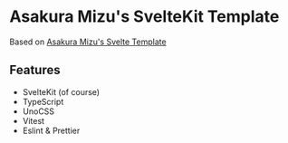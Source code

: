 # Asakura Mizu's SvelteKit Template

Based on [Asakura Mizu's Svelte Template](https://github.com/AsakuraMizu/svelte-template/)

## Features

+ SvelteKit (of course)
+ TypeScript
+ UnoCSS
+ Vitest
+ Eslint & Prettier
